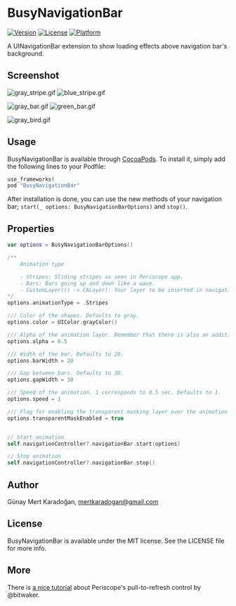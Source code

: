 # BusyNavigationBar
[![Version](https://img.shields.io/cocoapods/v/BusyNavigationBar.svg?style=flat)](http://cocoapods.org/pods/BusyNavigationBar)
[![License](https://img.shields.io/cocoapods/l/BusyNavigationBar.svg?style=flat)](http://cocoapods.org/pods/BusyNavigationBar)
[![Platform](https://img.shields.io/cocoapods/p/BusyNavigationBar.svg?style=flat)](http://cocoapods.org/pods/BusyNavigationBar)

A UINavigationBar extension to show loading effects above navigation bar's background.

## Screenshot

![gray_stripe.gif](https://raw.githubusercontent.com/gmertk/BusyNavigationBar/master/Screenshots/gray_stripe.gif)
![blue_stripe.gif](https://raw.githubusercontent.com/gmertk/BusyNavigationBar/master/Screenshots/blue_stripe.gif)

![gray_bar.gif](https://raw.githubusercontent.com/gmertk/BusyNavigationBar/master/Screenshots/gray_bar.gif)
![green_bar.gif](https://raw.githubusercontent.com/gmertk/BusyNavigationBar/master/Screenshots/green_bar.gif)

![gray_bird.gif](https://raw.githubusercontent.com/gmertk/BusyNavigationBar/master/Screenshots/gray_bird.gif)

## Usage

BusyNavigationBar is available through [CocoaPods](http://cocoapods.org). To install
it, simply add the following lines to your Podfile:

```ruby
use_frameworks!
pod "BusyNavigationBar"
```
	
After installation is done, you can use the new methods of your navigation bar; `start(_ options: BusyNavigationBarOptions)` and `stop()`.

## Properties
```swift
var options = BusyNavigationBarOptions()

/**
    Animation type

    - Stripes: Sliding stripes as seen in Periscope app.
    - Bars: Bars going up and down like a wave.
    - CustomLayer(() -> CALayer): Your layer to be inserted in navigation bar. In this case, properties other than `transparentMaskEnabled` and `alpha` will not be used. 
*/
options.animationType = .Stripes

/// Color of the shapes. Defaults to gray.
options.color = UIColor.grayColor()

/// Alpha of the animation layer. Remember that there is also an additional (constant) gradient mask over the animation layer. Defaults to 0.5.
options.alpha = 0.5

/// Width of the bar. Defaults to 20.
options.barWidth = 20

/// Gap between bars. Defaults to 30.
options.gapWidth = 30

/// Speed of the animation. 1 corresponds to 0.5 sec. Defaults to 1.
options.speed = 1

/// Flag for enabling the transparent masking layer over the animation layer.
options.transparentMaskEnabled = true


// Start animation
self.navigationController?.navigationBar.start(options)

// Stop animation
self.navigationController?.navigationBar.stop()
```

## Author

Günay Mert Karadoğan, mertkaradogan@gmail.com

## License

BusyNavigationBar is available under the MIT license. See the LICENSE file for more info.


## More 

There is [a nice tutorial](http://www.thinkandbuild.it/implementing-the-periscope-app-pull-to-refresh/) about Periscope's pull-to-refresh control by @bitwaker.
